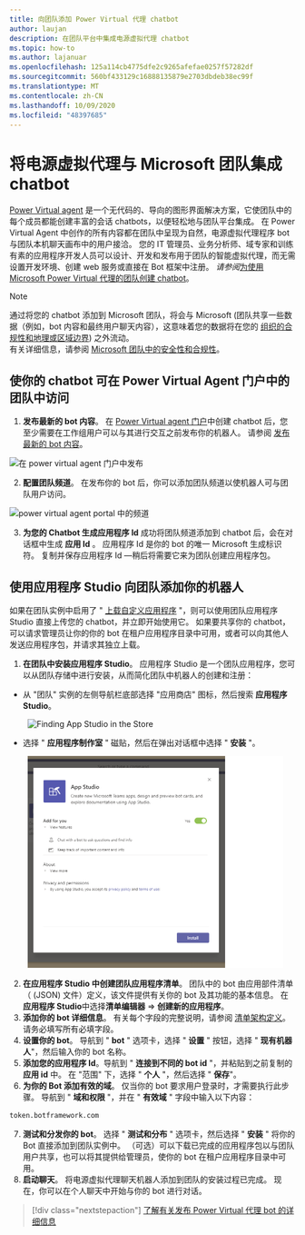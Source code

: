 ```yaml
---
title: 向团队添加 Power Virtual 代理 chatbot
author: laujan
description: 在团队平台中集成电源虚拟代理 chatbot
ms.topic: how-to
ms.author: lajanuar
ms.openlocfilehash: 125a114cb4775dfe2c9265afefae0257f57282df
ms.sourcegitcommit: 560bf433129c16888135879e2703dbdeb38ec99f
ms.translationtype: MT
ms.contentlocale: zh-CN
ms.lasthandoff: 10/09/2020
ms.locfileid: "48397685"
---
```

# <a name="integrate-a-power-virtual-agents-chatbot-with-microsoft-teams"></a>将电源虚拟代理与 Microsoft 团队集成 chatbot

[Power Virtual agent](/power-virtual-agents/fundamentals-what-is-power-virtual-agents) 是一个无代码的、导向的图形界面解决方案，它使团队中的每个成员都能创建丰富的会话 chatbots，以便轻松地与团队平台集成。 在 Power Virtual Agent 中创作的所有内容都在团队中呈现为自然，电源虚拟代理程序 bot 与团队本机聊天画布中的用户接洽。 您的 IT 管理员、业务分析师、域专家和训练有素的应用程序开发人员可以设计、开发和发布用于团队的智能虚拟代理，而无需设置开发环境、创建 web 服务或直接在 Bot 框架中注册。  *请参阅*[为使用 Microsoft Power Virtual 代理的团队创建 chatbot](../what-are-bots.md#create-a-chatbot-for-teams-with-microsoft-power-virtual-agents)。

> [!NOTE]
> 通过将您的 chatbot 添加到 Microsoft 团队，将会与 Microsoft (团队共享一些数据（例如，bot 内容和最终用户聊天内容），这意味着您的数据将在您的 [组织的合规性和地理或区域边界](/power-virtual-agents/data-location)) 之外流动。 <br/>
> 有关详细信息，请参阅 [Microsoft 团队中的安全性和合规性](/MicrosoftTeams/security-compliance-overview)。

## <a name="make-your-chatbot-reachable-in-teams-in-the-power-virtual-agents-portal"></a>使你的 chatbot 可在 Power Virtual Agent 门户中的团队中访问

1. **发布最新的 bot 内容**。  在 [Power Virtual agent 门户](https://powervirtualagents.microsoft.com)中创建 chatbot 后，您至少需要在工作组用户可以与其进行交互之前发布你的机器人。 请参阅 [发布最新的 bot 内容](/power-virtual-agents/publication-fundamentals-publish-channels#publish-the-latest-bot-content)。

![在 power virtual agent 门户中发布](../../assets/images/pva-publish.png)

2. **配置团队频道**。 在发布你的 bot 后，你可以添加团队频道以使机器人可与团队用户访问。

![power virtual agent portal 中的频道](../../assets/images/pva-channels.png)

3. **为您的 Chatbot 生成应用程序 Id**  成功将团队频道添加到 chatbot 后，会在对话框中生成 **应用 Id** 。 应用程序 Id 是你的 bot 的唯一 Microsoft 生成标识符。  复制并保存应用程序 Id —稍后将需要它来为团队创建应用程序包。

## <a name="add-your-bot-to-teams-using-app-studio"></a>使用应用程序 Studio 向团队添加你的机器人

如果在团队实例中启用了 " [上载自定义应用程序](/microsoftteams/admin-settings) "，则可以使用团队应用程序 Studio 直接上传您的 chatbot，并立即开始使用它。 如果要共享你的 chatbot，可以请求管理员让你的你的 bot 在租户应用程序目录中可用，或者可以向其他人发送应用程序包，并请求其独立上载。

1. **在团队中安装应用程序 Studio**。 应用程序 Studio 是一个团队应用程序，您可以从团队存储中进行安装，从而简化团队中机器人的创建和注册： 

  * 从 "团队" 实例的左侧导航栏底部选择 "应用商店" 图标，然后搜索 **应用程序 Studio**。
>

&emsp;&emsp; <img  width="450px" alt="Finding App Studio in the Store" src="/msteams-docs/msteams-platform/assets/images/get-started/app-studio-store.png"/>   

  * 选择 " **应用程序制作室** " 磁贴，然后在弹出对话框中选择 " **安装** "。
>
&emsp;&emsp; <img  width="450px" alt="Installing App Studio" src="../../assets/images/get-started/app-studio-install.png"/>

2. **在应用程序 Studio 中创建团队应用程序清单**。  团队中的 bot 由应用部件清单（ (JSON) 文件）定义，该文件提供有关你的 bot 及其功能的基本信息。 在**应用程序 Studio**中选择**清单编辑器**   =>  **创建新的应用程序**。
3. **添加你的 bot 详细信息**。 有关每个字段的完整说明，请参阅 [清单架构定义](../../resources/schema/manifest-schema.md)。 请务必填写所有必填字段。
4. **设置你的 bot**。 导航到 " **bot** " 选项卡，选择 " **设置** " 按钮，选择 " **现有机器人**"，然后输入你的 bot 名称。
5. **添加您的应用程序 Id**。导航到 " **连接到不同的 bot id** "，并粘贴到之前复制的 **应用 id** 中。 在 "范围" 下，选择 " **个人** "，然后选择 " **保存**"。
6. **为你的 Bot 添加有效的域**。  仅当你的 bot 要求用户登录时，才需要执行此步骤。 导航到 " **域和权限** "，并在 " **有效域** " 字段中输入以下内容：

```bash
token.botframework.com
```

7.  **测试和分发你的 bot**。 选择 " **测试和分布** " 选项卡，然后选择 " **安装** " 将你的 Bot 直接添加到团队实例中。 （可选）可以下载已完成的应用程序包以与团队用户共享，也可以将其提供给管理员，使你的 bot 在租户应用程序目录中可用。
8. **启动聊天**。 将电源虚拟代理聊天机器人添加到团队的安装过程已完成。 现在，你可以在个人聊天中开始与你的 bot 进行对话。

> [!div class="nextstepaction"]
> [了解有关发布 Power Virtual 代理 bot 的详细信息](/power-virtual-agents/publication-fundamentals-publish-channels)
